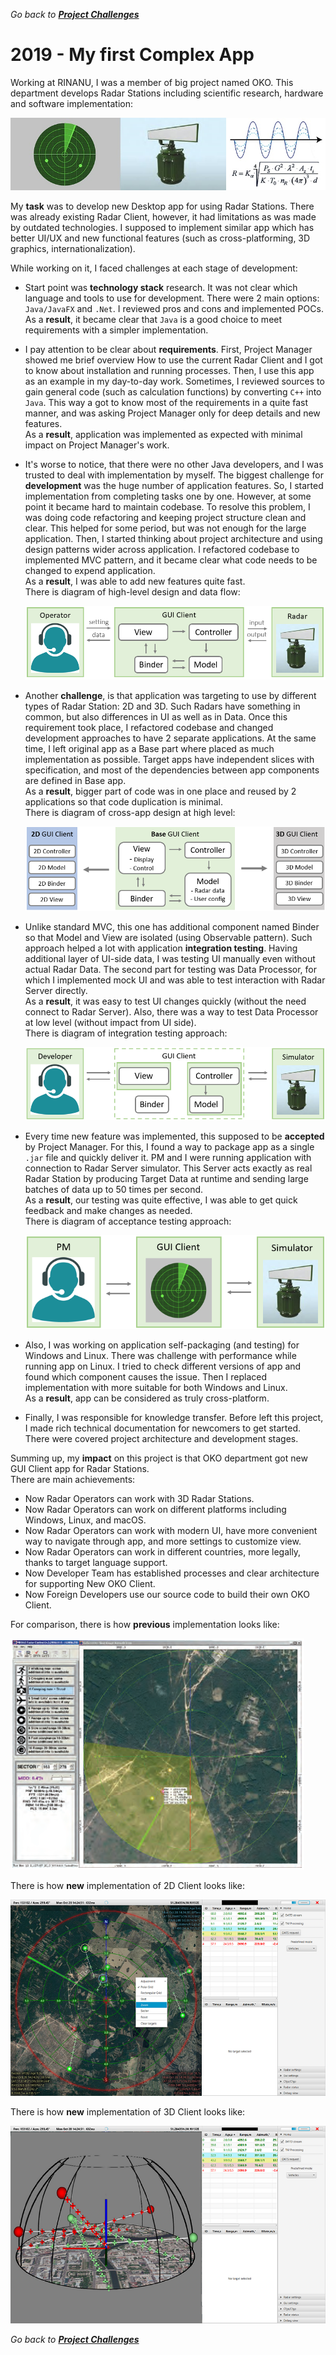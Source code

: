 *Go back to [**Project Challenges**](../../README.md#project-challenges)*

# 2019 - My first Complex App

Working at RINANU, I was a member of big project named OKO.
This department develops Radar Stations including scientific research, hardware and software implementation:

![picture](../pictures/projects/OKO/OKO-Software-Hardware-Research.jpg)

My **task** was to develop new Desktop app for using Radar Stations.
There was already existing Radar Client, however, it had limitations as was made by outdated technologies.
I supposed to implement similar app which has better UI/UX and new functional features 
(such as cross-platforming, 3D graphics, internationalization).

While working on it, I faced challenges at each stage of development:

- Start point was **technology stack** research.
    It was not clear which language and tools to use for development.
    There were 2 main options: `Java/JavaFX` and `.Net`.
    I reviewed pros and cons and implemented POCs.<br>
    As a **result**, it became clear that `Java` is a good choice to meet requirements with a simpler implementation.
  
- I pay attention to be clear about **requirements**.
    First, Project Manager showed me brief overview How to use the current Radar Client
    and I got to know about installation and running processes.
    Then, I use this app as an example in my day-to-day work.
    Sometimes, I reviewed sources to gain general code (such as calculation functions) by converting `C++` into `Java`.
    This way a got to know most of the requirements in a quite fast manner, 
    and was asking Project Manager only for deep details and new features.<br>
    As a **result**, application was implemented as expected with minimal impact on Project Manager's work.
    
- It's worse to notice, that there were no other Java developers,
    and I was trusted to deal with implementation by myself.
    The biggest challenge for **development** was the huge number of application features.
    So, I started implementation from completing tasks one by one.
    However, at some point it became hard to maintain codebase.
    To resolve this problem, I was doing code refactoring and keeping project structure clean and clear.
    This helped for some period, but was not enough for the large application.
    Then, I started thinking about project architecture and using design patterns wider across application.
    I refactored codebase to implemented MVC pattern, 
    and it became clear what code needs to be changed to expend application.<br>
    As a **result**, I was able to add new features quite fast.<br>
    There is diagram of high-level design and data flow:

    ![](../pictures/projects/OKO/OKO_Dataflow.png)

- Another **challenge**, is that application was targeting to use by different types of Radar Station: 2D and 3D.
    Such Radars have something in common, but also differences in UI as well as in Data.
    Once this requirement took place, I refactored codebase and changed development approaches 
    to have 2 separate applications. At the same time, 
    I left original app as a Base part where placed as much implementation as possible. 
    Target apps have independent slices with specification, 
    and most of the dependencies between app components are defined in Base app.<br>
    As a **result**, bigger part of code was in one place and reused by 2 applications 
    so that code duplication is minimal.<br>
    There is diagram of cross-app design at high level:

    ![](../pictures/projects/OKO/OKO_Client_Hierarchy.PNG)
    

- Unlike standard MVC, this one has additional component named Binder so that Model and View 
    are isolated (using Observable pattern).
    Such approach helped a lot with application **integration testing**.
    Having additional layer of UI-side data, I was testing UI manually even without actual Radar Data.
    The second part for testing was Data Processor, for which I implemented mock UI 
    and was able to test interaction with Radar Server directly.<br>
    As a **result**, it was easy to test UI changes quickly (without the need connect to Radar Server).
    Also, there was a way to test Data Processor at low level (without impact from UI side).<br>
    There is diagram of integration testing approach:

    ![](../pictures/projects/OKO/OKO_Client_Intergation_Testing.png)

- Every time new feature was implemented, this supposed to be **accepted** by Project Manager.
    For this, I found a way to package app as a single `.jar` file and quickly deliver it. 
    PM and I were running application with connection to Radar Server simulator.
    This Server acts exactly as real Radar Station by producing Target Data at runtime 
    and sending large batches of data up to 50 times per second.<br>
    As a **result**, our testing was quite effective, I was able to get quick feedback and make changes as needed.<br>
    There is diagram of acceptance testing approach:

    ![](../pictures/projects/OKO/OKO_Client_Aceptance_Testing.png)

- Also, I was working on application self-packaging (and testing) for Windows and Linux. 
  There was challenge with performance while running app on Linux. 
  I tried to check different versions of app and found which component causes the issue.
  Then I replaced implementation with more suitable for both Windows and Linux.<br>
  As a **result**, app can be considered as truly cross-platform.
  
- Finally, I was responsible for knowledge transfer. Before left this project, 
  I made rich technical documentation for newcomers to get started. 
  There were covered project architecture and development stages.

Summing up, my **impact** on this project is that OKO department got new GUI Client app for Radar Stations.<br>
There are main achievements:

- Now Radar Operators can work with 3D Radar Stations.
- Now Radar Operators can work on different platforms including Windows, Linux, and macOS.
- Now Radar Operators can work with modern UI, have more convenient way to navigate through app, and more settings to customize view.
- Now Radar Operators can work in different countries, more legally, thanks to target language support.
- Now Developer Team has established processes and clear architecture for supporting New OKO Client.
- Now Foreign Developers use our source code to build their own OKO Client.

For comparison, there is how **previous** implementation looks like:

![](../pictures/projects/OKO/2D_OKO_Client_Previous.png)

There is how **new** implementation of 2D Client looks like:

![](../pictures/projects/OKO/2D_OKO_Client.png)

There is how **new** implementation of 3D Client looks like:

![](../pictures/projects/OKO/3D_OKO_Client.png)

*Go back to [**Project Challenges**](../../README.md#project-challenges)*
